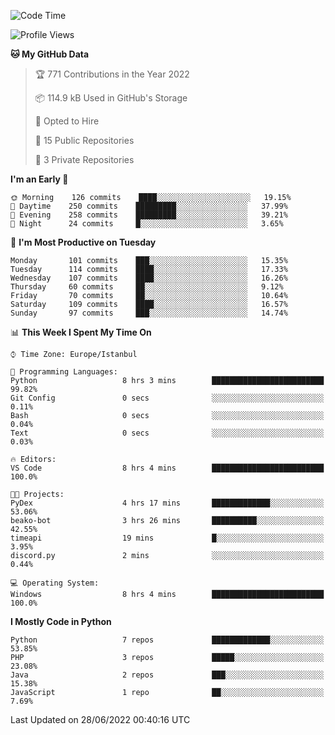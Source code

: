 <!--START_SECTION:waka-->
![Code Time](http://img.shields.io/badge/Code%20Time-199%20hrs%207%20mins-blue)

![Profile Views](http://img.shields.io/badge/Profile%20Views-0-blue)

**🐱 My GitHub Data** 

> 🏆 771 Contributions in the Year 2022
 > 
> 📦 114.9 kB Used in GitHub's Storage 
 > 
> 💼 Opted to Hire
 > 
> 📜 15 Public Repositories 
 > 
> 🔑 3 Private Repositories  
 > 
**I'm an Early 🐤** 

```text
🌞 Morning    126 commits    ████░░░░░░░░░░░░░░░░░░░░░   19.15% 
🌆 Daytime    250 commits    █████████░░░░░░░░░░░░░░░░   37.99% 
🌃 Evening    258 commits    █████████░░░░░░░░░░░░░░░░   39.21% 
🌙 Night      24 commits     █░░░░░░░░░░░░░░░░░░░░░░░░   3.65%

```
📅 **I'm Most Productive on Tuesday** 

```text
Monday       101 commits    ███░░░░░░░░░░░░░░░░░░░░░░   15.35% 
Tuesday      114 commits    ████░░░░░░░░░░░░░░░░░░░░░   17.33% 
Wednesday    107 commits    ████░░░░░░░░░░░░░░░░░░░░░   16.26% 
Thursday     60 commits     ██░░░░░░░░░░░░░░░░░░░░░░░   9.12% 
Friday       70 commits     ██░░░░░░░░░░░░░░░░░░░░░░░   10.64% 
Saturday     109 commits    ████░░░░░░░░░░░░░░░░░░░░░   16.57% 
Sunday       97 commits     ███░░░░░░░░░░░░░░░░░░░░░░   14.74%

```


📊 **This Week I Spent My Time On** 

```text
⌚︎ Time Zone: Europe/Istanbul

💬 Programming Languages: 
Python                   8 hrs 3 mins        █████████████████████████   99.82% 
Git Config               0 secs              ░░░░░░░░░░░░░░░░░░░░░░░░░   0.11% 
Bash                     0 secs              ░░░░░░░░░░░░░░░░░░░░░░░░░   0.04% 
Text                     0 secs              ░░░░░░░░░░░░░░░░░░░░░░░░░   0.03%

🔥 Editors: 
VS Code                  8 hrs 4 mins        █████████████████████████   100.0%

🐱‍💻 Projects: 
PyDex                    4 hrs 17 mins       █████████████░░░░░░░░░░░░   53.06% 
beako-bot                3 hrs 26 mins       ██████████░░░░░░░░░░░░░░░   42.55% 
timeapi                  19 mins             █░░░░░░░░░░░░░░░░░░░░░░░░   3.95% 
discord.py               2 mins              ░░░░░░░░░░░░░░░░░░░░░░░░░   0.44%

💻 Operating System: 
Windows                  8 hrs 4 mins        █████████████████████████   100.0%

```

**I Mostly Code in Python** 

```text
Python                   7 repos             █████████████░░░░░░░░░░░░   53.85% 
PHP                      3 repos             █████░░░░░░░░░░░░░░░░░░░░   23.08% 
Java                     2 repos             ███░░░░░░░░░░░░░░░░░░░░░░   15.38% 
JavaScript               1 repo              ██░░░░░░░░░░░░░░░░░░░░░░░   7.69%

```



 Last Updated on 28/06/2022 00:40:16 UTC
<!--END_SECTION:waka-->

<!--
**3nws/3nws** is a ✨ _special_ ✨ repository because its `README.md` (this file) appears on your GitHub profile.

Here are some ideas to get you started:

- 🔭 I’m currently working on ...
- 🌱 I’m currently learning ...
- 👯 I’m looking to collaborate on ...
- 🤔 I’m looking for help with ...
- 💬 Ask me about ...
- 📫 How to reach me: ...
- 😄 Pronouns: ...
- ⚡ Fun fact: ...
-->
